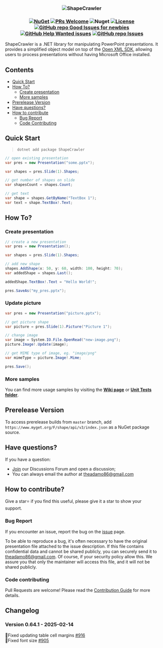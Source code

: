 <h3 align="center">

![ShapeCrawler](./docs/logo-extend.png)

</h3>

<h3 align="center"> 

[![NuGet](https://img.shields.io/nuget/v/ShapeCrawler?color=orange)](https://www.nuget.org/packages/ShapeCrawler)
[![PRs Welcome](https://img.shields.io/badge/PRs-welcome-brightgreen.svg?color=orange)](https://makeapullrequest.com)
![Nuget](https://img.shields.io/nuget/dt/ShapeCrawler?color=orange)
[![License](https://img.shields.io/badge/license-MIT-orange.svg)](LICENSE) 
[![GitHub repo Good Issues for newbies](https://img.shields.io/github/issues/ShapeCrawler/ShapeCrawler/good%20first%20issue?style=flat&logo=github&logoColor=green&label=Good%20First%20issues)](https://github.com/ShapeCrawler/ShapeCrawler/issues?q=is%3Aopen+is%3Aissue+label%3A%22good+first+issue%22)
[![GitHub Help Wanted issues](https://img.shields.io/github/issues/ShapeCrawler/ShapeCrawler/help%20wanted?style=flat&logo=github&logoColor=b545d1&label=%22Help%20Wanted%22%20issues)](https://github.com/ShapeCrawler/ShapeCrawler/issues?q=is%3Aopen+is%3Aissue+label%3A%22help+wanted%22)
[![GitHub repo Issues](https://img.shields.io/github/issues/ShapeCrawler/ShapeCrawler?style=flat&logo=github&logoColor=red&label=Issues)](https://github.com/ShapeCrawler/ShapeCrawler/issues?q=is%3Aopen)

</h3>

ShapeCrawler is a .NET library for manipulating PowerPoint presentations. It provides a simplified object model on top of the [Open XML SDK](https://github.com/OfficeDev/Open-XML-SDK), allowing users to process presentations without having Microsoft Office installed.

## Contents

- [Quick Start](#quick-start)
- [How To?](#how-to)
  - [Create presentation](#create-presentation)
  - [More samples](#more-samples)
- [Prerelease Version](#prerelease-version)
- [Have questions?](#have-questions)
- [How to contribute](#how-to-contribute)
  - [Bug Report](#bug-report)
  - [Code Contributing](#code-contributing)

## Quick Start
> `dotnet add package ShapeCrawler`

```c#
// open existing presentation
var pres = new Presentation("some.pptx");

var shapes = pres.Slide(1).Shapes;

// get number of shapes on slide
var shapesCount = shapes.Count;

// get text
var shape = shapes.GetByName("TextBox 1");
var text = shape.TextBox!.Text;
```

## How To?

### Create presentation

```C#
// create a new presentation
var pres = new Presentation();

var shapes = pres.Slide(1).Shapes;

// add new shape
shapes.AddShape(x: 50, y: 60, width: 100, height: 70);
var addedShape = shapes.Last();

addedShape.TextBox!.Text = "Hello World!";

pres.SaveAs("my_pres.pptx");
```

### Update picture
```C#
var pres = new Presentation("picture.pptx");

// get picture shape
var picture = pres.Slide(1).Picture("Picture 1");

// change image
var image = System.IO.File.OpenRead("new-image.png");
picture.Image!.Update(image);

// get MIME type of image, eg. "image/png"
var mimeType = picture.Image!.Mime;

pres.Save();
```


### More samples
You can find more usage samples by visiting the [**Wiki page**](https://github.com/ShapeCrawler/ShapeCrawler/wiki/Examples) or [**Unit Tests folder**](https://github.com/ShapeCrawler/ShapeCrawler/tree/master/test/ShapeCrawler.Tests.Unit).

## Prerelease Version
To access prerelease builds from `master` branch, add `https://www.myget.org/F/shape/api/v3/index.json` as a NuGet package source.

## Have questions?

If you have a question:
- [Join](https://github.com/ShapeCrawler/ShapeCrawler/discussions/categories/q-a) our Discussions Forum  and open a discussion;
- You can always email the author at theadamo86@gmail.com

## How to contribute?
Give a star⭐ if you find this useful, please give it a star to show your support.

### Bug Report
If you encounter an issue, report the bug on the [issue](https://github.com/ShapeCrawler/ShapeCrawler/issues) page.

To be able to reproduce a bug, it's often necessary to have the original presentation file attached to the issue description. If this file contains confidential data and cannot be shared publicly, you can securely send it to theadamo86@gmail.com. Of course, if your security policy allow this. We assure you that only the maintainer will access this file, and it will not be shared publicly.

### Code contributing
Pull Requests are welcome! Please read the [Contribution Guide](https://github.com/ShapeCrawler/ShapeCrawler/blob/master/CONTRIBUTING.md) for more details.

## Changelog  

### Version 0.64.1 - 2025-02-14
🐞Fixed updating table cell margins [#916](https://github.com/ShapeCrawler/ShapeCrawler/issues/916)  
🐞Fixed font size [#905](https://github.com/ShapeCrawler/ShapeCrawler/issues/905)  